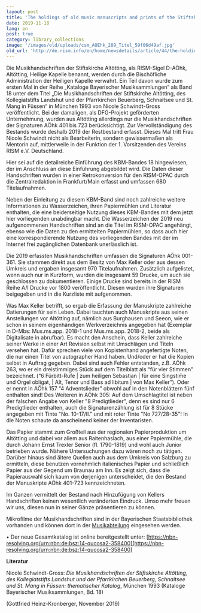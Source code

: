 ```yaml
---
layout: post
title: 'The holdings of old music manuscripts and prints of the Stiftskirche Altötting completly registered'
date: 2019-11-18
lang: en
post: true
category: library_collections
image: '/images/old/uploads/csm_AOEhk_289_Titel_59f06d49af.jpg'
old_url: 'http://de.rism.info/en/home/newsdetails/article/44/the-holdings-of-old-music-manuscripts-and-prints-of-the-stiftskirche-altoetting-completly-registered.html'
---
```



<!-- AÖhk 239, Autographes Titelblatt von Max Keller -->

Die Musikhandschriften der Stiftskirche Altötting, als RISM-Sigel D-AÖhk, Altötting, Heilige Kapelle benannt, werden durch die Bischöfliche Administration der Heiligen Kapelle verwahrt. Ein Teil davon wurde zum ersten Mal in der Reihe „Kataloge Bayerischer Musiksammlungen“ als Band 18 unter dem Titel „Die Musikhandschriften der Stiftskirche Altötting, des Kollegiatstifts Landshut und der Pfarrkirchen Beuerberg, Schnaitsee und St. Mang in Füssen“ in München 1993 von Nicole Schwindt-Gross veröffentlicht. Bei der damaligen, als DFG-Projekt geförderten Unternehmung, wurden aus Altötting allerdings nur die Musikhandschriften der Signaturen AÖhk 401 bis 723 berücksichtigt. Zur Vervollständigung des Bestands wurde deshalb 2019 der Restbestand erfasst. Dieses Mal tritt Frau Nicole Schwindt nicht als Bearbeiterin, sondern gewissermaßen als Mentorin auf, mittlerweile in der Funktion der 1. Vorsitzenden des Vereins RISM e.V. Deutschland.

Hier sei auf die detailreiche Einführung des KBM-Bandes 18 hingewiesen, der im Anschluss an diese Einführung abgebildet wird. Die Daten dieser Handschriften wurden in einer Retrokonversion für den RISM-OPAC durch die Zentralredaktion in Frankfurt/Main erfasst und umfassen 680 Titelaufnahmen.

Neben der Einleitung zu diesem KBM-Band sind noch zahlreiche weitere Informationen zu Wasserzeichen, ihren Papiermühlen und Literatur enthalten, die eine beiderseitige Nutzung dieses KBM-Bandes mit dem jetzt hier vorliegenden unabdingbar macht. Die Wasserzeichen der 2019 neu aufgenommenen Handschriften sind an die Titel im RISM-OPAC angehängt, ebenso wie die Daten zu den ermittelten Papiermühlen, so dass auch hier eine korrespondierende Nutzung des vorliegenden Bandes mit der im Internet frei zugänglichen Datenbank unerlässlich ist.

Die 2019 erfassten Musikhandschriften umfassen die Signaturen AÖhk 001-361. Sie stammen direkt aus dem Besitz von Max Keller oder aus dessen Umkreis und ergaben insgesamt 970 Titelaufnahmen. Zusätzlich aufgelistet, wenn auch nur in Kurzform, wurden die insgesamt 59 Drucke, um auch sie geschlossen zu dokumentieren. Einige Drucke sind bereits in der RISM Reihe A/I Drucke vor 1800 veröffentlicht. Diesen wurden ihre Signaturen beigegeben und in die Kurzliste mit aufgenommen.

Was Max Keller betrifft, so ergab die Erfassung der Manuskripte zahlreiche Datierungen für sein Leben. Dabei tauchten auch Manuskripte aus seinen Anstellungen vor Altötting auf, nämlich aus Burghausen und Seeon, wie er schon in seinem eigenhändigen Werkverzeichnis angegeben hat (Exemplar in D-Mbs: Mus.ms.app. 2018-1 und Mus.ms.app. 2018-2, beide als Digitalisate in abrufbar). Es macht den Anschein, dass Keller zahlreiche seiner Werke in einer Art Revision selbst mit Umschlägen und Titeln versehen hat. Dafür sprechen viele von Kopistenhand angefertigte Noten, die nur einen Titel von autographer Hand haben. Und/oder er hat die Kopien selbst in Auftrag gegeben. Dabei sind auch Fehler entstanden, z.B. AÖhk 263, wo er ein dreistimmiges Stück auf dem Titelblatt als “für vier Stimmen” bezeichnet. (“6 Fürbitt-Rufe | zum heiligen Sebastian | für eine Singstim̄e und Orgel obligat, | Alt, Tenor und Bass ad libitum | von Max Keller”). Oder er nennt in AÖhk 157 “4 Adventslieder” obwohl auf in den Notenblättern fünf enthalten sind! Des Weiteren in AÖhk 305: Auf dem Umschlagtitel ist neben der falschen Angabe von Keller "8 Predigtlieder", denn es sind nur 6 Predigtlieder enthalten, auch die Signaturenzählung ist für 8 Stücke angegeben mit Tinte "No. 10-17/II." und mit roter Tinte "No 727/28-35"! In die Noten schaute da anscheinend keiner der Inventaristen.

Das Papier stammt zum Großteil aus der regionalen Papierproduktion um Altötting und dabei vor allem aus Raitenhaslach, aus einer Papiermühle, die durch Johann Ernst Trexler Senior (fl. 1790-1819) und wohl auch Junior betrieben wurde. Nähere Untersuchungen dazu wären noch zu tätigen. Darüber hinaus sind ältere Quellen auch aus dem Umkreis von Salzburg zu ermitteln, diese benutzen vornehmlich italienisches Papier und schließlich Papier aus der Gegend um Braunau am Inn. Es zeigt sich, dass die Papierauswahl sich kaum von derjenigen unterscheidet, die den Bestand der Manuskripte AÖhk 401-723 kennzeichneten.

Im Ganzen vermittelt der Bestand nach Hinzufügung von Kellers Handschriften keinen wesentlich veränderten Eindruck. Umso mehr freuen wir uns, diesen nun in seiner Gänze präsentieren zu können.

Mikrofilme der Musikhandschriften sind in der Bayerischen Staatsbibliothek vorhanden und können dort in der [Musikabteilung](https://www.bsb-muenchen.de/sammlungen/musik/ "Opens external link in new window") eingesehen werden.

• Der neue Gesamtkatalog ist online bereitgestellt unter: [https://nbn-resolving.org/urn:nbn:de:bsz:14-qucosa2-358400](https://nbn-resolving.org/urn:nbn:de:bsz:14-qucosa2-358400)

**Literatur**

Nicole Schwindt-Gross: _Die Musikhandschriften der Stiftskirche Altötting, des Kollegiatstifts Landshut und der Pfarrkirchen Beuerberg, Schnaitsee und St. Mang in Füssen: thematischer Katalog_,&nbsp;München 1993 (Kataloge Bayerischer Musiksammlungen, Bd. 18)

(Gottfried Heinz-Kronberger, November 2019)

